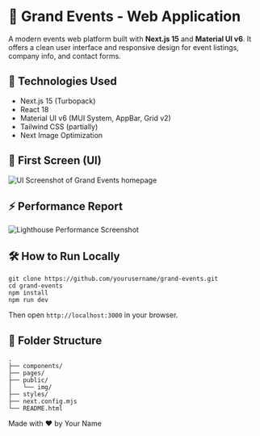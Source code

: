   <h1>🎉 Grand Events - Web Application</h1>
  <p>A modern events web platform built with <strong>Next.js 15</strong> and <strong>Material UI v6</strong>. It offers a clean user interface and responsive design for event listings, company info, and contact forms.</p>
  <div class="section">
    <h2>🚀 Technologies Used</h2>
    <ul>
      <li>Next.js 15 (Turbopack)</li>
      <li>React 18</li>
      <li>Material UI v6 (MUI System, AppBar, Grid v2)</li>
      <li>Tailwind CSS (partially)</li>
      <li>Next Image Optimization</li>
    </ul>
  </div>

  <div class="section screenshot">
    <h2>📸 First Screen (UI)</h2>
    <img src="screenshots/first-screen.jpg" alt="UI Screenshot of Grand Events homepage">
  </div>

  <div class="section screenshot">
    <h2>⚡ Performance Report</h2>
    <img src="screenshots/performance-report.jpg" alt="Lighthouse Performance Screenshot">
  </div>

  <div class="section">
    <h2>🛠️ How to Run Locally</h2>
    <pre><code>git clone https://github.com/yourusername/grand-events.git
cd grand-events
npm install
npm run dev</code></pre>
    <p>Then open <code>http://localhost:3000</code> in your browser.</p>
  </div>

  <div class="section">
    <h2>📂 Folder Structure</h2>
    <pre><code>.
├── components/
├── pages/
├── public/
│   └── img/
├── styles/
├── next.config.mjs
└── README.html</code></pre>
  </div>

  <footer>
    <p>Made with ❤️ by Your Name</p>
  </footer>
